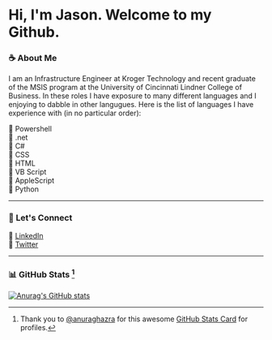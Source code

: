<!--
**jasonjday/jasonjday** is a ✨ _special_ ✨ repository because its `README.md` (this file) appears on your GitHub profile.
-->

# Hi, I'm Jason. Welcome to my Github.

### ☕️ About Me
I am an Infrastructure Engineer at Kroger Technology and recent graduate of the MSIS program at the University of Cincinnati Lindner College of Business. In these roles I have exposure to many different languages and I enjoying to dabble in other langugues. Here is the list of languages I have experience with (in no particular order):

📍 Powershell   
📍 .net  
📍 C#  
📍 CSS  
📍 HTML  
📍 VB Script  
📍 AppleScript  
📍 Python

---

### 🤝 Let's Connect
🔗 [LinkedIn](https://www.linkedin.com/in/jasonjday)  
🔗 [Twitter](https://www.twitter.com/jasonjday)  

---

### 📊 GitHub Stats [^1]
[![Anurag's GitHub stats](https://github-readme-stats.vercel.app/api?username=jasonjday)](https://github.com/jasonjday/github-readme-stats&count_private=true&&show_icons=true&theme=dracula&hide_rank=true&hide_title=true)  


[^1]: Thank you to [@anuraghazra](https://github.com/anuraghazra/) for this awesome [GitHub Stats Card](https://github.com/anuraghazra/github-readme-stats/blob/master/readme.md#github-stats-card) for profiles. 
